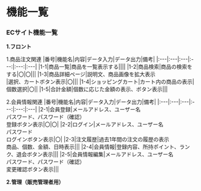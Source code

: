 # 機能一覧
### ECサイト機能一覧

**1.フロント**

1.商品注文関連
|番号|機能名|内容|データ入力|データ出力|備考|
|:---|:---|:---|:---:|:---:|:---|
|1-1|商品一覧|商品を一覧表示する||||
|1-2|商品検索|商品の検索をする|〇|〇|||
|1-3|商品詳細ページ|説明文、商品画像を拡大表示<br>|選択、カートボタン表示|〇|||
|1-4|ショッピングカート|カート内の商品の表示|個数選択|〇||
|1-5|合計金額|個数に応じた金額の表示、ボタン表示|||

2.会員情報関連
|番号|機能名|内容|データ入力|データ出力|備考|
|:---|:---|:---|:---:|:---:|:---|
|2-1|会員登録|メールアドレス、ユーザー名<br>パスワード、パスワード（確認）<br>登録ボタン表示|〇|〇|
|2-2|ログイン|メールアドレス、ユーザー名<br>パスワード<br>ログインボタン表示|〇|
|2-3|注文履歴|過去1年間の注文の履歴の表示<br>商品、個数、金額、日時表示|||
|2-4|会員情報|登録内容、所持ポイント、ランク、退会ボタン表示|||
|2-5|会員情報編集|メールアドレス、ユーザー名<br>パスワード、パスワード（確認）<br>変更確認ボタン表示|||

**2.管理（販売管理者用）**
